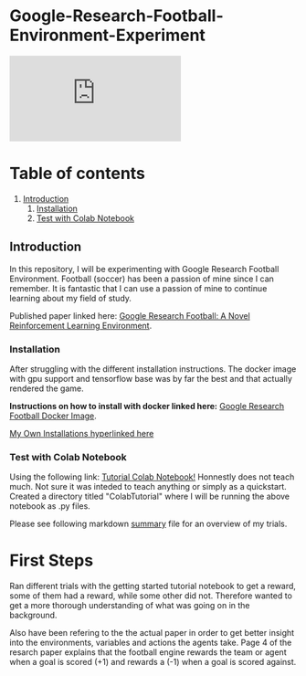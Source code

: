 # Google-Research-Football-Environment-Experiment

![](https://www.androidpolice.com/wp-content/themes/ap2/ap_resize/ap_resize.php?src=https%3A%2F%2Fwww.androidpolice.com%2Fwp-content%2Fuploads%2F2018%2F05%2Fgoogle-ai-hero.png&w=728)


# Table of contents
1. [Introduction](#introduction)
    1. [Installation](#Installation)
    2. [Test with Colab Notebook](#ColabNotebook)
<!--
see how to make table of contents in markdown: https://stackoverflow.com/questions/11948245/markdown-to-create-pages-and-table-of-contents


2. [Some paragraph](#paragraph1)
    1. [Sub paragraph](#subparagraph1)
3. [Another paragraph](#paragraph2)
-->
## Introduction <a name="introduction"></a>

In this repository, I will be experimenting with Google Research Football Environment. Football (soccer) has been a passion of mine since I can remember. It is fantastic that I can use a passion of mine to continue learning about my field of study.

Published paper linked here: [Google Research Football: A Novel Reinforcement Learning Environment](https://arxiv.org/pdf/1907.11180.pdf).


### Installation <a name="Installation"></a>
After struggling with the different installation instructions. The docker image with gpu support and tensorflow base was by far the best and that actually rendered the game.


**Instructions on how to install with docker linked here:** [Google Research Football Docker Image](https://github.com/google-research/football/blob/master/gfootball/doc/docker.md).


[My Own Installations hyperlinked here](./Installation.md)

### Test with Colab Notebook<a name="ColabNotebook"></a>

Using the following link: [Tutorial Colab Notebook!](https://colab.research.google.com/github/google-research/football/blob/master/gfootball/colabs/gfootball_example_from_prebuild.ipynb) 
Honnestly does not teach much. Not sure it was inteded to teach anything or simply as a quickstart. Created a directory titled "ColabTutorial" where I will be running the above notebook as .py files. 

Please see following markdown [summary](https://github.com/GateraGael/Google-Research-Football-Environment-Experiment/blob/main/ActionSpaceExplore/summary.md) file for an overview of my trials.

<!--
## Some paragraph <a name="paragraph1"></a>
The first paragraph text

### Sub paragraph <a name="subparagraph1"></a>
This is a sub paragraph, formatted in heading 3 style

## Another paragraph <a name="paragraph2"></a>
The second paragraph text
-->

# First Steps

Ran different trials with the getting started tutorial notebook to get a reward, some of them had a reward, while some other did not. Therefore wanted to get a more thorough understanding of what was going on in the background.

Also have been refering to the the actual paper in order to get better insight into the environments, variables and actions the agents take. Page 4 of the resarch paper explains that the football engine rewards the team or agent when a goal is scored (+1) and rewards a (-1) when a goal is scored against.

